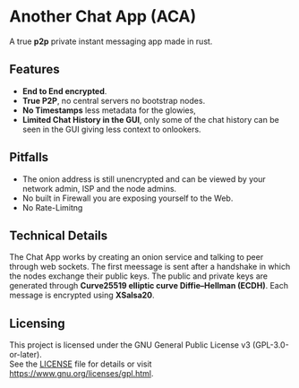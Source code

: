 # Another Chat App (ACA)
A true **p2p** private instant messaging app made in rust.

## Features
- **End to End encrypted**.
- **True P2P**, no central servers no bootstrap nodes.
- **No Timestamps** less metadata for the glowies,
- **Limited Chat History in the GUI**, only some of the chat history can be seen in the GUI giving less context to onlookers.

## Pitfalls
- The onion address is still unencrypted and can be viewed by your network admin, ISP and the node admins.
- No built in Firewall you are exposing yourself to the Web.
- No Rate-Limitng

## Technical Details
The Chat App works by creating an onion service and talking to peer through web sockets. 
The first meessage is sent after a handshake in which the nodes exchange their public keys. 
The public and private keys are generated through **Curve25519 elliptic curve Diffie–Hellman (ECDH)**.
Each message is encrypted using **XSalsa20**.

## Licensing
This project is licensed under the GNU General Public License v3 (GPL-3.0-or-later).  
See the [LICENSE](LICENSE) file for details or visit <https://www.gnu.org/licenses/gpl.html>.

